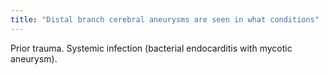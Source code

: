 ```yaml
---
title: "Distal branch cerebral aneurysms are seen in what conditions"
---
```

Prior trauma. Systemic infection (bacterial endocarditis with mycotic aneurysm).

